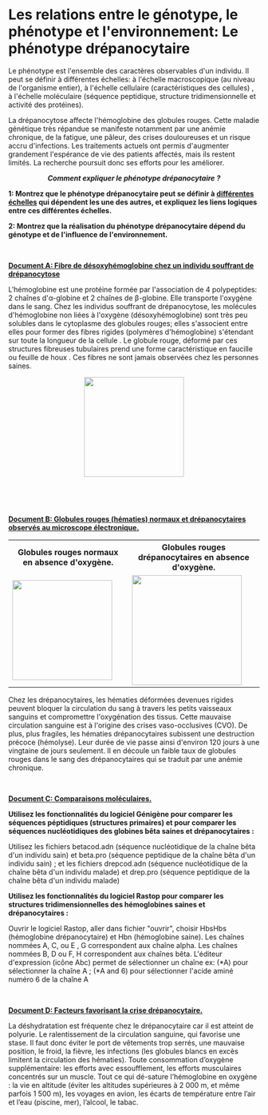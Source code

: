 # Les relations entre le génotype, le phénotype et l'environnement: Le phénotype drépanocytaire

Le phénotype est l'ensemble des caractères observables d'un individu. Il peut se définir à différentes échelles: à l'échelle macroscopique (au niveau de l'organisme entier), à l'échelle cellulaire (caractéristiques des cellules) , à l'échelle moléculaire (séquence peptidique, structure tridimensionnelle et activité des protéines). 

La drépanocytose affecte l'hémoglobine des globules rouges. Cette maladie génétique très répandue se manifeste notamment par une anémie chronique, de la fatigue, une pâleur, des crises douloureuses et un risque accru d'infections. Les traitements actuels ont permis d'augmenter grandement l'espérance de vie des patients affectés, mais ils restent limités. La recherche poursuit donc ses efforts pour les améliorer.

<p align=center><b><i>Comment expliquer le phénotype drépanocytaire ?</i></b></p>

**1: Montrez que le phénotype drépanocytaire peut se définir à [différentes échelles](https://oversas.org/ipfs/QmT5GCV3k7KYzkkGzqf8Y2Q7rnqztjeW4caxhAMZiJfP4g) qui dépendent les une des autres, et expliquez les liens logiques entre ces différentes échelles.**

**2: Montrez que la réalisation du phénotype drépanocytaire dépend du génotype et de l'influence de l'environnement.**

<p><br></p>

**<p style="text-decoration:underline;">Document A: Fibre de désoxyhémoglobine chez un individu souffrant de drépanocytose</p>**

L'hémoglobine est une protéine formée par l'association de 4 polypeptides: 2 chaînes d'α-globine et 2 chaînes de β-globine. Elle transporte l'oxygène dans le sang. Chez les individus souffrant de drépanocytose, les molécules d'hémoglobine non liées à l'oxygène (désoxyhémoglobine) sont très peu solubles dans le cytoplasme des globules rouges; elles s'associent entre elles pour former des fibres rigides (polymères d'hémoglobine) s'étendant sur toute la longueur de la cellule . Le globule rouge, déformé par ces structures fibreuses tubulaires prend une forme caractéristique en faucille ou feuille de houx . Ces fibres ne sont jamais observées chez les personnes saines.

<div align=center><a href="https://oversas.org/ipfs/QmZymeEKRRjFZHBje2xF6qU4XkTGU9bSGitqT9woSz3E8R"><img src="https://oversas.org/ipfs/QmZymeEKRRjFZHBje2xF6qU4XkTGU9bSGitqT9woSz3E8R"  width=200></a></div>

<p><br></p><p><br></p>

**<p style="text-decoration:underline;">Document B: Globules rouges (hématies) normaux et drépanocytaires observés au microscope électronique.</p>**

<div align=center>
<table>

<tr><th>Globules rouges normaux en absence d'oxygène.</th><th>Globules rouges drépanocytaires en absence d'oxygène. </th></tr>

<tr>

<td><a href="https://oversas.org/ipfs/QmQ4tLyKfaMjz3TE6M2SJZjf74gqaFxaxEmHrLCdyZPqEB"><img src="https://oversas.org/ipfs/QmQ4tLyKfaMjz3TE6M2SJZjf74gqaFxaxEmHrLCdyZPqEB"  width=200></a></td>

<td><a href="https://oversas.org/ipfs/QmUHksUTmJRJRBFpEW9WcYqUi5iaaXLDUzmtxrMSPVVE7J"><img src="https://oversas.org/ipfs/QmUHksUTmJRJRBFpEW9WcYqUi5iaaXLDUzmtxrMSPVVE7J"  width=220></a></td>

</tr>

</table>
</div>

Chez les drépanocytaires, les hématies déformées devenues rigides peuvent bloquer la circulation du sang à travers les petits vaisseaux sanguins et compromettre l'oxygénation des tissus. Cette mauvaise circulation sanguine est à l'origine des crises vaso-occlusives (CVO). De plus, plus fragiles, les hématies drépanocytaires subissent une destruction précoce (hémolyse). Leur durée de vie passe ainsi d'environ 120 jours à une vingtaine de jours seulement. Il en découle un faible taux de globules rouges dans le sang des drépanocytaires qui se traduit par une anémie chronique.

<p><br></p>

**<p style="text-decoration:underline;">Document C: Comparaisons moléculaires.</p>**

**Utilisez les fonctionnalités du logiciel Génigène pour comparer les séquences péptidiques (structures primaires) et pour comparer les séquences nucléotidiques des globines bêta saines et drépanocytaires :**

Utilisez les fichiers betacod.adn (séquence nucléotidique de la chaîne bêta d'un individu sain) et beta.pro (séquence peptidique de la chaîne bêta d'un individu sain) ; et les fichiers drepcod.adn (séquence nucléotidique de la chaîne bêta d'un individu malade) et drep.pro (séquence peptidique de la chaîne bêta d'un individu malade)

**Utilisez les fonctionnalités du logiciel Rastop pour comparer les structures tridimensionnelles des hémoglobines saines et drépanocytaires :**

Ouvrir le logiciel Rastop, aller dans fichier "ouvrir", choisir HbsHbs (hémoglobine drépanocytaire) et Hbn (hémoglobine saine). Les chaînes nommées A, C, ou E , G correspondent aux chaîne alpha. Les chaînes nommées B, D ou F, H correspondent aux chaînes bêta. L'éditeur d'expression (icône Abc) permet de sélectionner un chaîne ex: (*A) pour sélectionner la chaîne A ; (*A and 6) pour sélectionner l'acide aminé numéro 6 de la chaîne A 

<p><br></p>

**<p style="text-decoration:underline;">Document D: Facteurs favorisant la crise drépanocytaire.</p>**

La déshydratation est fréquente chez le drépanocytaire car il est atteint de polyurie. Le ralentissement de la circulation sanguine, qui favorise une stase. Il faut donc éviter le port de vêtements trop serrés, une mauvaise position, le froid, la fièvre, les infections (les globules blancs en excès limitent la circulation des hématies). Toute consommation d’oxygène supplémentaire: les efforts avec essoufflement, les efforts musculaires concentrés sur un muscle. Tout ce qui dé-sature l’hémoglobine en oxygène : la vie en altitude (éviter les altitudes supérieures à 2 000 m, et même parfois 1 500 m), les voyages en avion, les écarts de température entre l’air et l’eau (piscine, mer), l’alcool, le tabac.